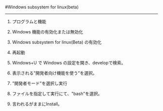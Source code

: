 #Windows subsystem for linux(beta)

***

1. プログラムと機能

1. Windows 機能の有効化または無効化

1. Windows subsystem for linux(Beta) の有効化

1. 再起動

1. Windows+U で Windows の設定を開き、developで検索。

1. 表示される"開発者向け機能を使う"を選択。

1. "開発者モード"を選択し実行

1. ファイルを指定して実行にて、"bash"を選択。

1. 言われるがままにInstall。

